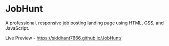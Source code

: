# JobHunt
A professional, responsive job posting landing page using HTML, CSS, and JavaScript.

Live Preview - https://siddhant7666.github.io/JobHunt/

